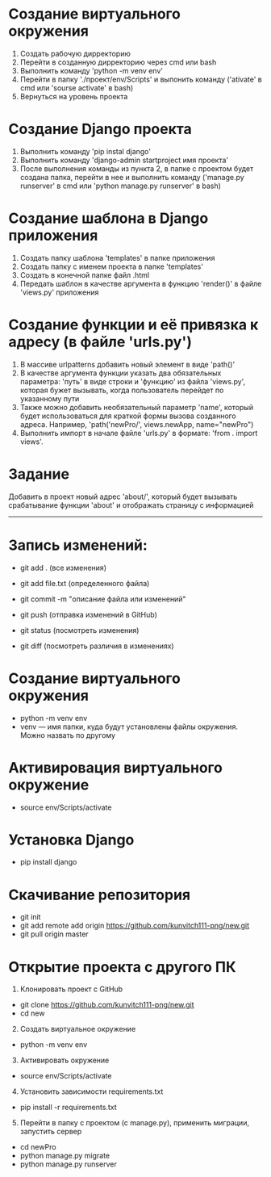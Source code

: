 # Создание виртуального окружения 
1. Создать рабочую дирректорию
2. Перейти в созданную дирректорию через cmd или bash
3. Выполнить команду 'python -m venv env'
4. Перейти в папку './проект/env/Scripts' и выпонить команду ('ativate' в cmd  или 'sourse activate' в bash)
5. Вернуться на уровень проекта

# Создание Django проекта
1. Выполнить команду 'pip instal django'
2. Выполнить команду  'django-admin startproject имя проекта'
3. После выполнения команды из пункта 2, в папке с проектом будет создана папка, перейти в нее и выполнить команду ('manage.py runserver' в cmd   или   'python manage.py runserver' в bash)

# Создание шаблона в Django приложения
1. Создать папку шаблона 'templates' в папке приложения
2. Создать папку с именем проекта в папке 'templates'
3. Создать в конечной папке файл .html
4. Передать шаблон в качестве аргумента в функцию 'render()' в файле 'views.py' приложения

# Создание функции и её привязка к адресу (в файле 'urls.py')
1. В массиве urlpatterns добавить новый элемент в виде 'path()'
2. В качестве аргумента функции указать два обязательных параметра: 'путь' в виде строки и 'функцию' из файла 'views.py', которая бужет вызывать, когда пользователь перейдет по указанному пути
3. Также можно добавить необязательный параметр 'name', который будет использоваться для краткой формы вызова созданного адреса. Например, 'path('newPro/', views.newApp, name="newPro")
4. Выполнить импорт в начале файле 'urls.py' в формате: 'from . import views'.

# Задание 
Добавить в проект новый адрес 'about/', который будет вызывать срабатывание функции 'about' и отображать страницу с информацией

-----------------------------------------------------



# Запись изменений: 
- git add . (все изменения)
- git add file.txt (определенного файла)
- git commit -m "описание файла или изменений"
- git push (отправка изменений в GitHub)

- git status (посмотреть изменения)
- git diff (посмотреть различия в изменениях)


# Создание виртуального окружения
- python -m venv env
- venv — имя папки, куда будут установлены файлы окружения. Можно назвать по другому

# Активировация виртуального окружение 
- source env/Scripts/activate

# Установка Django
- pip install django

# Скачивание репозитория
- git init
- git add remote add origin https://github.com/kunvitch111-png/new.git
- git pull origin master

# Открытие проекта с другого ПК
1. Клонировать проект с GitHub 
- git clone https://github.com/kunvitch111-png/new.git
- cd new
2. Создать виртуальное окружение
- python -m venv env
3. Активировать окружение
- source env/Scripts/activate
4. Установить зависимости requirements.txt
- pip install -r requirements.txt
5. Перейти в папку с проектом (c manage.py), применить миграции, запустить сервер
- cd newPro
- python manage.py migrate
- python manage.py runserver
